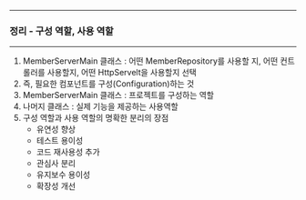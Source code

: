 -----
### 정리 - 구성 역할, 사용 역할
-----
1. MemberServerMain 클래스 : 어떤 MemberRepository를 사용할 지, 어떤 컨트롤러를 사용할지, 어떤 HttpServelt을 사용할지 선택
2. 즉, 필요한 컴포넌트를 구성(Configuration)하는 것
3. MemberServerMain 클래스 : 프로젝트를 구성하는 역할
4. 나머지 클래스 : 실제 기능을 제공하는 사용역할
5. 구성 역할과 사용 역할의 명확한 분리의 장점
   - 유연성 향상
   - 테스트 용이성
   - 코드 재사용성 추가
   - 관심사 분리
   - 유지보수 용이성
   - 확장성 개선
     

